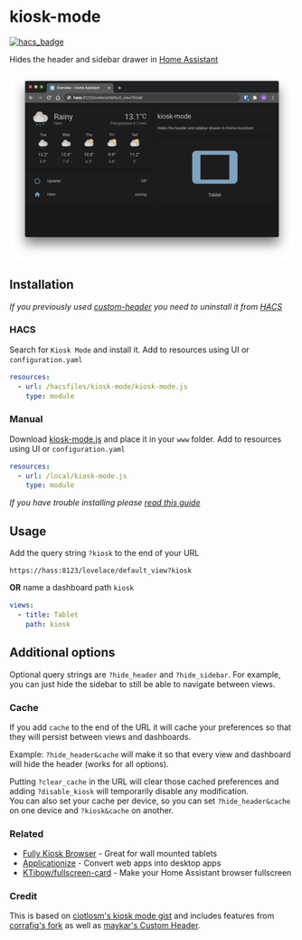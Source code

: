 # kiosk-mode

[![hacs_badge](https://img.shields.io/badge/HACS-Default-orange.svg)](https://github.com/custom-components/hacs)

Hides the header and sidebar drawer in [Home Assistant](https://www.home-assistant.io/)

![image](example1.png)

## Installation

*If you previously used [custom-header](https://github.com/maykar/custom-header) you need to uninstall it from [HACS](https://hacs.xyz/)*

### HACS

Search for `Kiosk Mode` and install it. Add to resources using UI or `configuration.yaml`

```yaml
resources:
  - url: /hacsfiles/kiosk-mode/kiosk-mode.js
    type: module
```

### Manual

Download [kiosk-mode.js](https://raw.githubusercontent.com/matt8707/kiosk-mode/master/kiosk-mode.js) and place it in your `www` folder. Add to resources using UI or `configuration.yaml`

```yaml
resources:
  - url: /local/kiosk-mode.js
    type: module
```

*If you have trouble installing please [read this guide](https://github.com/thomasloven/hass-config/wiki/Lovelace-Plugins)*

## Usage
Add the query string `?kiosk` to the end of your URL

```
https://hass:8123/lovelace/default_view?kiosk
```

**OR** name a dashboard path `kiosk`

```yaml
views:
  - title: Tablet
    path: kiosk

```

## Additional options

Optional query strings are `?hide_header` and `?hide_sidebar`. For example, you can just hide the sidebar to still be able to navigate between views.

### Cache

If you add `cache` to the end of the URL it will cache your preferences so that they will persist between views and dashboards.

Example: `?hide_header&cache` will make it so that every view and dashboard will hide the header (works for all options).

Putting `?clear_cache` in the URL will clear those cached preferences and adding `?disable_kiosk` will temporarily disable any modification.<br>
You can also set your cache per device, so you can set `?hide_header&cache` on one device and `?kiosk&cache` on another.

### Related

* [Fully Kiosk Browser](https://www.fully-kiosk.com/) - Great for wall mounted tablets
* [Applicationize](https://applicationize.me/) - Convert web apps into desktop apps
* [KTibow/fullscreen-card](https://github.com/KTibow/fullscreen-card) - Make your Home Assistant browser fullscreen

### Credit
This is based on [ciotlosm's kiosk mode gist](https://gist.github.com/ciotlosm/1f09b330aa5bd5ea87b59f33609cc931) and includes features from [corrafig's fork](https://gist.github.com/corrafig/c8288df960e7f59e82c12d14de26fde8) as well as [maykar's Custom Header](https://github.com/maykar/custom-header/).
